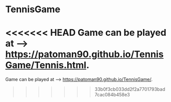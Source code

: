 # TennisGame

<<<<<<< HEAD
Game can be played at --> https://patoman90.github.io/TennisGame/Tennis.html.
=======
Game can be played at --> https://patoman90.github.io/TennisGame/.
>>>>>>> 33b0f3cb033dd2f2a7701793bad7cac084b458e3
